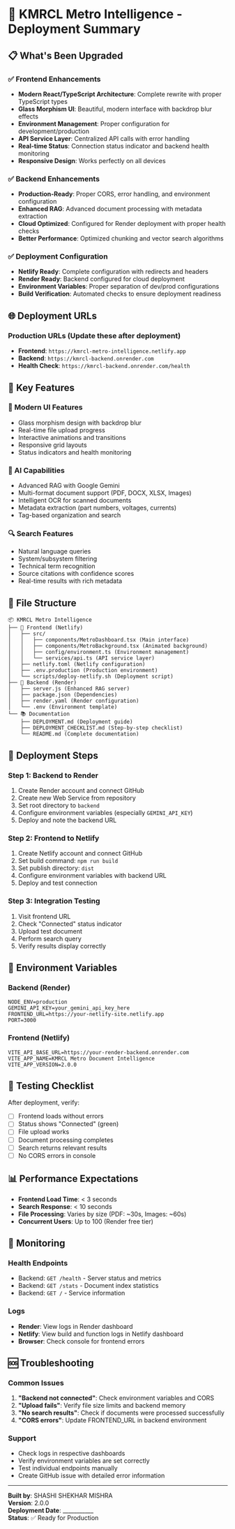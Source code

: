 # 🚀 KMRCL Metro Intelligence - Deployment Summary

## 📋 What's Been Upgraded

### ✅ Frontend Enhancements
- **Modern React/TypeScript Architecture**: Complete rewrite with proper TypeScript types
- **Glass Morphism UI**: Beautiful, modern interface with backdrop blur effects
- **Environment Management**: Proper configuration for development/production
- **API Service Layer**: Centralized API calls with error handling
- **Real-time Status**: Connection status indicator and backend health monitoring
- **Responsive Design**: Works perfectly on all devices

### ✅ Backend Enhancements
- **Production-Ready**: Proper CORS, error handling, and environment configuration
- **Enhanced RAG**: Advanced document processing with metadata extraction
- **Cloud Optimized**: Configured for Render deployment with proper health checks
- **Better Performance**: Optimized chunking and vector search algorithms

### ✅ Deployment Configuration
- **Netlify Ready**: Complete configuration with redirects and headers
- **Render Ready**: Backend configured for cloud deployment
- **Environment Variables**: Proper separation of dev/prod configurations
- **Build Verification**: Automated checks to ensure deployment readiness

## 🌐 Deployment URLs

### Production URLs (Update these after deployment)
- **Frontend**: `https://kmrcl-metro-intelligence.netlify.app`
- **Backend**: `https://kmrcl-backend.onrender.com`
- **Health Check**: `https://kmrcl-backend.onrender.com/health`

## 🔧 Key Features

### 🎨 Modern UI Features
- Glass morphism design with backdrop blur
- Real-time file upload progress
- Interactive animations and transitions
- Responsive grid layouts
- Status indicators and health monitoring

### 🧠 AI Capabilities
- Advanced RAG with Google Gemini
- Multi-format document support (PDF, DOCX, XLSX, Images)
- Intelligent OCR for scanned documents
- Metadata extraction (part numbers, voltages, currents)
- Tag-based organization and search

### 🔍 Search Features
- Natural language queries
- System/subsystem filtering
- Technical term recognition
- Source citations with confidence scores
- Real-time results with rich metadata

## 📁 File Structure

```
📦 KMRCL Metro Intelligence
├── 🎨 Frontend (Netlify)
│   ├── src/
│   │   ├── components/MetroDashboard.tsx (Main interface)
│   │   ├── components/MetroBackground.tsx (Animated background)
│   │   ├── config/environment.ts (Environment management)
│   │   └── services/api.ts (API service layer)
│   ├── netlify.toml (Netlify configuration)
│   ├── .env.production (Production environment)
│   └── scripts/deploy-netlify.sh (Deployment script)
├── 🔧 Backend (Render)
│   ├── server.js (Enhanced RAG server)
│   ├── package.json (Dependencies)
│   ├── render.yaml (Render configuration)
│   └── .env (Environment template)
└── 📚 Documentation
    ├── DEPLOYMENT.md (Deployment guide)
    ├── DEPLOYMENT_CHECKLIST.md (Step-by-step checklist)
    └── README.md (Complete documentation)
```

## 🚀 Deployment Steps

### Step 1: Backend to Render
1. Create Render account and connect GitHub
2. Create new Web Service from repository
3. Set root directory to `backend`
4. Configure environment variables (especially `GEMINI_API_KEY`)
5. Deploy and note the backend URL

### Step 2: Frontend to Netlify
1. Create Netlify account and connect GitHub
2. Set build command: `npm run build`
3. Set publish directory: `dist`
4. Configure environment variables with backend URL
5. Deploy and test connection

### Step 3: Integration Testing
1. Visit frontend URL
2. Check "Connected" status indicator
3. Upload test document
4. Perform search query
5. Verify results display correctly

## 🔑 Environment Variables

### Backend (Render)
```env
NODE_ENV=production
GEMINI_API_KEY=your_gemini_api_key_here
FRONTEND_URL=https://your-netlify-site.netlify.app
PORT=3000
```

### Frontend (Netlify)
```env
VITE_API_BASE_URL=https://your-render-backend.onrender.com
VITE_APP_NAME=KMRCL Metro Document Intelligence
VITE_APP_VERSION=2.0.0
```

## 🎯 Testing Checklist

After deployment, verify:
- [ ] Frontend loads without errors
- [ ] Status shows "Connected" (green)
- [ ] File upload works
- [ ] Document processing completes
- [ ] Search returns relevant results
- [ ] No CORS errors in console

## 📊 Performance Expectations

- **Frontend Load Time**: < 3 seconds
- **Search Response**: < 10 seconds
- **File Processing**: Varies by size (PDF: ~30s, Images: ~60s)
- **Concurrent Users**: Up to 100 (Render free tier)

## 🔧 Monitoring

### Health Endpoints
- Backend: `GET /health` - Server status and metrics
- Backend: `GET /stats` - Document index statistics
- Backend: `GET /` - Service information

### Logs
- **Render**: View logs in Render dashboard
- **Netlify**: View build and function logs in Netlify dashboard
- **Browser**: Check console for frontend errors

## 🆘 Troubleshooting

### Common Issues
1. **"Backend not connected"**: Check environment variables and CORS
2. **"Upload fails"**: Verify file size limits and backend memory
3. **"No search results"**: Check if documents were processed successfully
4. **"CORS errors"**: Update FRONTEND_URL in backend environment

### Support
- Check logs in respective dashboards
- Verify environment variables are set correctly
- Test individual endpoints manually
- Create GitHub issue with detailed error information

---

**Built by**: SHASHI SHEKHAR MISHRA  
**Version**: 2.0.0  
**Deployment Date**: ___________  
**Status**: ✅ Ready for Production